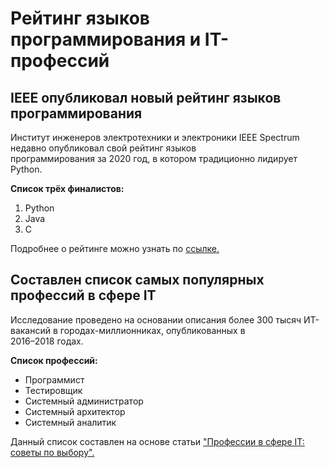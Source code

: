 <!DOCTYPE html>
<html>
<head>
    <title>Pейтинг языков программирования и IT профессий</title>
</head>
<h1>Рейтинг языков программирования и IT-профессий</h1>
<h2>IEEE опубликовал новый рейтинг языков программирования</h2>
<p>Институт инженеров электротехники и электроники IEEE Spectrum недавно опубликовал свой рейтинг языков<br> программирования за 2020 год, в котором традиционно лидирует Python.</p>


<p><b>Список трёх финалистов:</b></p>
<ol>
    <li>Python</li>
    <li>Java</li>
    <li>C</li>
</ol>
<p>Подробнее о рейтинге можно узнать по <a href="https://infostart.ru/journal/news/news/ieee-opublikoval-svezhiy-reyting-yazykov-programmirovaniya_1274334/">ссылке.</a></p>



<h2>Составлен список самых популярных профессий в сфере IT</h2>
<p>Исследование проведено на основании описания более 300 тысяч ИТ-вакансий в городах-миллионниках, опубликованных в<br> 2016–2018 годах.</p>


<p><b>Список профессий:</b></p>
<ul>
    <li>Программист</li>
    <li>Тестировщик</li>
    <li>Системный администратор</li>
    <li>Системный архитектор</li>
    <li>Системный аналитик</li>
</ul>
<p>Данный список составлен на основе статьи <a href="https://vplate.ru/programmist/it/">"Профессии в сфере IT: советы по выбору".</a></p>

